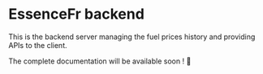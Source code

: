 # EssenceFr backend

This is the backend server managing the fuel prices history and providing APIs to the client.

The complete documentation will be available soon ! 🚀
